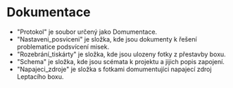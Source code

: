 # Dokumentace
* "Protokol" je soubor určený jako Domumentace.
* "Nastaveni_posviceni" je složka, kde jsou dokumenty k řešení problematice podsvícení misek.
* "Rozebrání_tiskárty" je složka, kde jsou ulozeny fotky z přestavby boxu.
* "Schema" je složka, kde jsou scémata k projektu a jijich popis zapojení.
* "Napajeci_zdroje" je složka s fotkami domumentujíci napajecí zdroj Leptacího boxu.